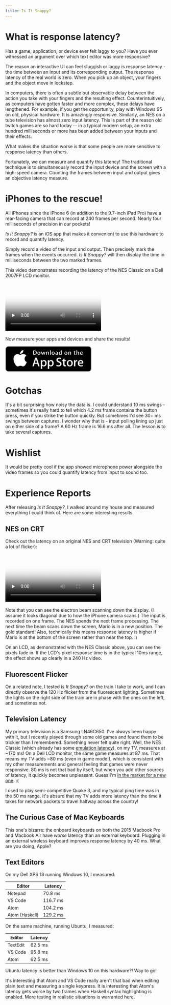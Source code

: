 ```yaml
---
title: Is It Snappy?
---
```


# What is response latency?

Has a game, application, or device ever felt laggy to you?  Have you ever witnessed an argument over which text editor was more responsive?

The reason an interactive UI can feel sluggish or laggy is response latency - the time between an input and its corresponding output.  The response latency of the real world is zero.  When you pick up an object, your fingers and the object move in lockstep.

In computers, there is often a subtle but observable delay between the action you take with your fingers and the resulting effect.  Counterintuitively, as computers have gotten faster and more complex, these delays have lengthened.  For example, if you get the opportunity, play with Windows 95 on old, physical hardware.  It is amazingly responsive.  Similarly, an NES on a tube television has almost zero input latency.  This is part of the reason old twitch games are so hard today -- in a typical modern setup, an extra hundred milliseconds or more has been added between your inputs and their effects.

What makes the situation worse is that some people are more sensitive to response latency than others.

Fortunately, we can measure and quantify this latency!  The traditional technique is to simultaneously record the input device and the screen with a high-speed camera.  Counting the frames between input and output gives an objective latency measure.

# iPhones to the rescue!

All iPhones since the iPhone 6 (in addition to the 9.7-inch iPad Pro) have a rear-facing camera that can record at 240 frames per second.  Nearly four milliseconds of precision in our pockets!

*Is It Snappy?* is an iOS app that makes it convenient to use this hardware to record and quantify latency.

Simply record a video of the input and output.  Then precisely mark the frames when the events occurred.  *Is It Snappy?* will then display the time in milliseconds between the two marked frames.

This video demonstrates recording the latency of the NES Classic on a Dell 2007FP LCD monitor.

<div class="video-group">
<div class="video-block">
<div class="video-container">
<span class="caption"></span>
<video controls="true" preload="none" poster="https://s3-us-west-2.amazonaws.com/isitsnappy/posters/nes_classic_demo.jpg" src="https://s3-us-west-2.amazonaws.com/isitsnappy/movies/nes_classic_demo.mp4">
</video>
</div>
</div>
</div>

Now measure your apps and devices and share the results!

<div class="download-badge">
<a href="https://itunes.apple.com/us/app/is-it-snappy/id1219667593?ls=1&amp;mt=8">
<img alt="Download on the App Store" src="/img/Download_on_the_App_Store_Badge_US-UK_135x40.svg" />
</a>
</div>

# Gotchas

It's a bit surprising how noisy the data is.  I could understand 10 ms swings - sometimes it's really hard to tell which 4.2 ms frame contains the button press, even if you strike the button quickly.  But sometimes I'd see 30+ ms swings between captures.  I wonder why that is - input polling lining up just on either side of a frame?  A 60 Hz frame is 16.6 ms after all.  The lesson is to take several captures.

# Wishlist

It would be pretty cool if the app showed microphone power alongside the video frames so you could quantify latency from input to sound too.

# Experience Reports

After releasing *Is It Snappy?*, I walked around my house and measured everything I could think of.  Here are some interesting results.

## NES on CRT

Check out the latency on an original NES and CRT television (Warning: quite a lot of flicker):

<div class="video-group">
<div class="video-block">
<div class="video-container">
<span class="caption"></span>
<video controls="true" preload="none" poster="https://s3-us-west-2.amazonaws.com/isitsnappy/posters/nes_crt_demo.jpg" src="https://s3-us-west-2.amazonaws.com/isitsnappy/movies/nes_crt_demo.mp4">
</video>
</div>
</div>
</div>

Note that you can see the electron beam scanning down the display.  (I assume it looks diagonal due to how the iPhone camera scans.)  The input is recorded on one frame.  The NES spends the next frame processing.  The next time the beam scans down the screen, Mario is in a new position.  The gold standard!  Also, technically this means response latency is higher if Mario is at the bottom of the screen rather than near the top.  :)

On an LCD, as demonstrated with the NES Classic above, you can see the pixels fade in.  If the LCD's pixel response time is in the typical 10ms range, the effect shows up clearly in a 240 Hz video.

## Fluorescent Flicker

On a related note, I tested *Is It Snappy?* on the train I take to work, and I can directly observe the 120 Hz flicker from the fluorescent lighting.  Sometimes the lights on the right side of the train are in phase with the ones on the left, and sometimes not.

## Television Latency

My primary television is a Samsung LN46C650.  I've always been happy with it, but I recently played through some old games and found them to be trickier than I remembered.  Something never felt quite right.  Well, the NES Classic (which already has some [emulation latency](https://byuu.org/articles/latency/)), on my TV, measures at ~170 ms!  On a Dell LCD monitor, the same game measures at 87 ms.  That means my TV adds ~80 ms (even in game mode!), which is consistent with my other measurements and general feeling that games were never responsive.  80 ms is not that bad by itself, but when you add other sources of latency, it quickly becomes unpleasant.  Guess I'm [in the market for a new one](http://www.rtings.com/tv/tests/inputs/input-lag).  :(

I used to play semi-competitive Quake 3, and my typical ping time was in the 50 ms range.  It's absurd that my TV adds more latency than the time it takes for network packets to travel halfway across the country!

## The Curious Case of Mac Keyboards

This one's bizarre: the onboard keyboards on both the 2015 Macbook Pro and Macbook Air have _worse_ latency than an external keyboard.  Plugging in an external wireless keyboard improves response latency by 40 ms.  What are you doing, Apple?

## Text Editors

On my Dell XPS 13 running Windows 10, I measured:

| Editor | Latency |
| -- | -- |
| Notepad | 70.8 ms |
| VS Code | 116.7 ms |
| Atom | 104.2 ms |
| Atom (Haskell) | 129.2 ms |

On the same machine, running Ubuntu, I measured:

| Editor | Latency |
| -- | -- |
| TextEdit | 62.5 ms |
| VS Code | 95.8 ms |
| Atom | 62.5 ms |

Ubuntu latency is better than Windows 10 on this hardware?!  Way to go!

It's interesting that Atom and VS Code really aren't that bad when editing plain text and measuring a single keypress.  It is interesting that Atom's latency gets worse by two frames when Haskell syntax highlighting is enabled.  More testing in realistic situations is warranted here.
